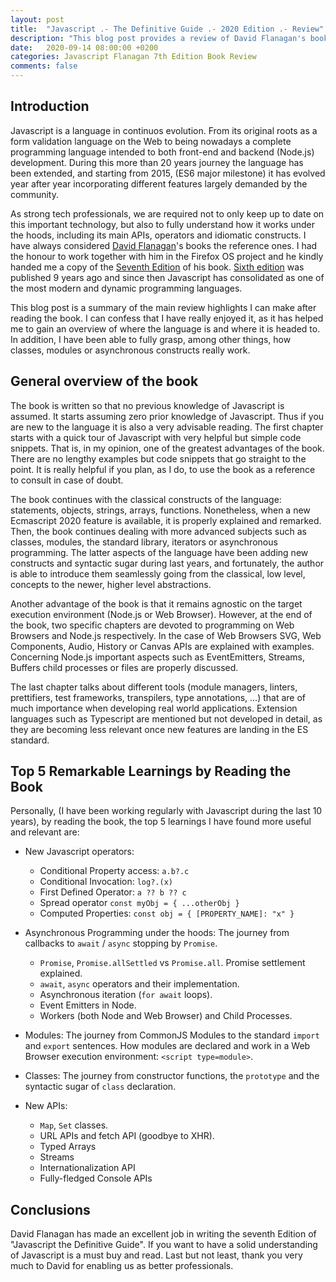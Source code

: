 ```yaml
---
layout: post
title:  "Javascript .- The Definitive Guide .- 2020 Edition .- Review"
description: "This blog post provides a review of David Flanagan's book on Javascript. (2020 Edition)"
date:   2020-09-14 08:00:00 +0200
categories: Javascript Flanagan 7th Edition Book Review
comments: false 
---
```


## Introduction

Javascript is a language in continuos evolution. From its original roots as a form validation language on the Web to being nowadays a complete programming language intended to both front-end and backend (Node.js) development. During this more than 20 years journey the language has been extended, and starting from 2015, (ES6 major milestone) it has evolved year after year incorporating different features largely demanded by the community.

As strong tech professionals, we are required not to only keep up to date on this important technology, but also to fully understand how it works under the hoods, including its main APIs, operators and idiomatic constructs. I have always considered [David Flanagan](https://davidflanagan.com/)'s books the reference ones. I had the honour to work together with him in the Firefox OS project and he kindly handed me a copy of the [Seventh Edition](https://www.oreilly.com/library/view/javascript-the-definitive/9781491952016/) of his book. [Sixth edition](https://www.oreilly.com/library/view/javascript-the-definitive/9781449393854/) was published 9 years ago and since then Javascript has consolidated as one of the most modern and dynamic programming languages. 

This blog post is a summary of the main review highlights I can make after reading the book. I can confess that I have really enjoyed it, as it has helped me to gain an overview of where the language is and where it is headed to. In addition, I have been able to fully grasp, among other things, how classes, modules or asynchronous constructs really work. 

## General overview of the book

The book is written so that no previous knowledge of Javascript is assumed. It starts assuming zero prior knowledge of Javascript. Thus if you are new to the language it is also a very advisable reading. The first chapter starts with a quick tour of Javascript with very helpful but simple code snippets. That is, in my opinion, one of the greatest advantages of the book. There are no lengthy examples but code snippets that go straight to the point. It is really helpful if you plan, as I do, to use the book as a reference to consult in case of doubt. 

The book continues with the classical constructs of the language: statements, objects, strings, arrays, functions. Nonetheless, when a new Ecmascript 2020 feature is available, it is properly explained and remarked. Then, the book continues dealing with more advanced subjects such as classes, modules, the standard library, iterators or asynchronous programming. The latter aspects of the language have been adding new constructs and syntactic sugar during last years, and fortunately, the author is able to introduce them seamlessly going from the classical, low level, concepts to the newer, higher level abstractions. 

Another advantage of the book is that it remains agnostic on the target execution environment (Node.js or Web Browser). However, at the end of the book, two specific chapters are devoted to programming on Web Browsers and Node.js respectively. In the case of Web Browsers SVG, Web Components, Audio, History or Canvas APIs are explained with examples. Concerning Node.js important aspects such as EventEmitters, Streams, Buffers child processes or files are properly discussed. 

The last chapter talks about different tools (module managers, linters, prettifiers, test frameworks, transpilers, type annotations, ...) that are of much importance when developing real world applications. Extension languages such as Typescript are mentioned but not developed in detail, as they are becoming less relevant once new features are landing in the ES standard. 

## Top 5 Remarkable Learnings by Reading the Book 

Personally, (I have been working regularly with Javascript during the last 10 years), by reading the book, the top 5 learnings I have found more useful and relevant are: 

* New Javascript operators:

  - Conditional Property access: `a.b?.c`
  - Conditional Invocation: `log?.(x)`
  - First Defined Operator: `a ?? b ?? c`
  - Spread operator `const myObj = { ...otherObj }`
  - Computed Properties: `const obj = { [PROPERTY_NAME]: "x" }`

* Asynchronous Programming under the hoods:  The journey from callbacks to `await` / `async` stopping by `Promise`. 

  - `Promise`, `Promise.allSettled` vs `Promise.all`. Promise settlement explained. 
  - `await`, `async` operators and their implementation. 
  - Asynchronous iteration (`for await` loops). 
  - Event Emitters in Node. 
  - Workers (both Node and Web Browser) and Child Processes.

* Modules: The journey from CommonJS Modules to the standard `import` and `export` sentences. How modules are declared and work in a Web Browser execution environment: `<script type=module>`. 

* Classes: The journey from constructor functions, the `prototype` and the syntactic sugar of `class` declaration. 

* New APIs:

  - `Map`, `Set` classes. 
  - URL APIs and fetch API (goodbye to XHR). 
  - Typed Arrays 
  - Streams
  - Internationalization API
  - Fully-fledged Console APIs

## Conclusions

David Flanagan has made an excellent job in writing the seventh Edition of "Javascript the Definitive Guide". If you want to have a solid understanding of Javascript is a must buy and read. Last but not least, thank you very much to David for enabling us as better professionals. 
